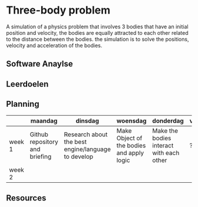 # Three-body problem

A simulation of a physics problem that involves 3 bodies that have an initial position and velocity, the bodies are equally attracted to each other related to the distance between the bodies. the simulation is to solve the positions, velocity and acceleration of the bodies. 

## Software Anaylse 


## Leerdoelen 


## Planning 
| | maandag | dinsdag | woensdag | donderdag | vrijdag |
| --- | --- | --- | --- | --- | --- |
|week 1 | Github repository and briefing | Research about the best engine/language to develop | Make Object of the bodies and apply logic | Make the bodies interact with each other | ? |
|week 2 |  |  |  |

## Resources


